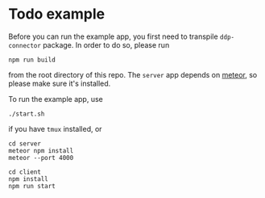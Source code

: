 # Todo example

Before you can run the example app, you first need to transpile `ddp-connector` package.
In order to do so, please run
```
npm run build
```
from the root directory of this repo. The `server` app depends on
[meteor](https://www.meteor.com/install), so please make sure it's installed.

To run the example app, use
```
./start.sh
```
if you have `tmux` installed, or
```
cd server
meteor npm install
meteor --port 4000

cd client
npm install
npm run start
```
